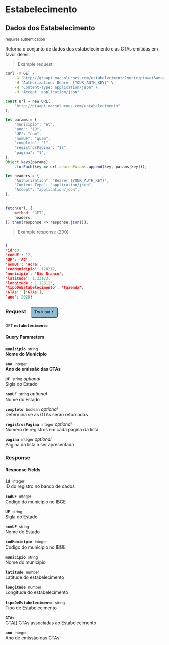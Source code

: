 # Estabelecimento


## Dados dos Estabelecimento

<small class="badge badge-darkred">requires authentication</small>

<aside class="notice">Retorna o conjunto de dados dos estabelecimento e as GTAs emitidas em favor deles.</aside>

> Example request:

```bash
curl -X GET \
    -G "http://gtaapi.macsolucoes.com/estabelecimento?municipio=et&ano=19&UF=cum&nomUF=quam&completo=1&registrosPagina=17&pagina=1" \
    -H "Authorization: Bearer {YOUR_AUTH_KEY}" \
    -H "Content-Type: application/json" \
    -H "Accept: application/json"
```

```javascript
const url = new URL(
    "http://gtaapi.macsolucoes.com/estabelecimento"
);

let params = {
    "municipio": "et",
    "ano": "19",
    "UF": "cum",
    "nomUF": "quam",
    "completo": "1",
    "registrosPagina": "17",
    "pagina": "1",
};
Object.keys(params)
    .forEach(key => url.searchParams.append(key, params[key]));

let headers = {
    "Authorization": "Bearer {YOUR_AUTH_KEY}",
    "Content-Type": "application/json",
    "Accept": "application/json",
};


fetch(url, {
    method: "GET",
    headers,
}).then(response => response.json());
```


> Example response (200):

```json

{
'id':0,
'codUF': 12,
'UF': 'AC',
'nomUF': 'Acre',
'codMunicipio': 120212,
'municipio': 'Rio Branco',
'latitude': 1.23123,
'longitude': 1.123123,
'tipoDeEstabelecimento': 'Fazenda',
'GTAs': ['GTAs'],
'ano': 2020}
```
<div id="execution-results-GETestabelecimento" hidden>
    <blockquote>Received response<span id="execution-response-status-GETestabelecimento"></span>:</blockquote>
    <pre class="json"><code id="execution-response-content-GETestabelecimento"></code></pre>
</div>
<div id="execution-error-GETestabelecimento" hidden>
    <blockquote>Request failed with error:</blockquote>
    <pre><code id="execution-error-message-GETestabelecimento"></code></pre>
</div>
<form id="form-GETestabelecimento" data-method="GET" data-path="estabelecimento" data-authed="1" data-hasfiles="0" data-headers='{"Authorization":"Bearer {YOUR_AUTH_KEY}","Content-Type":"application\/json","Accept":"application\/json"}' onsubmit="event.preventDefault(); executeTryOut('GETestabelecimento', this);">
<h3>
    Request&nbsp;&nbsp;&nbsp;
        <button type="button" style="background-color: #8fbcd4; padding: 5px 10px; border-radius: 5px; border-width: thin;" id="btn-tryout-GETestabelecimento" onclick="tryItOut('GETestabelecimento');">Try it out ⚡</button>
    <button type="button" style="background-color: #c97a7e; padding: 5px 10px; border-radius: 5px; border-width: thin;" id="btn-canceltryout-GETestabelecimento" onclick="cancelTryOut('GETestabelecimento');" hidden>Cancel</button>&nbsp;&nbsp;
    <button type="submit" style="background-color: #6ac174; padding: 5px 10px; border-radius: 5px; border-width: thin;" id="btn-executetryout-GETestabelecimento" hidden>Send Request 💥</button>
    </h3>
<p>
<small class="badge badge-green">GET</small>
 <b><code>estabelecimento</code></b>
</p>
<p>
<label id="auth-GETestabelecimento" hidden>Authorization header: <b><code>Bearer </code></b><input type="text" name="Authorization" data-prefix="Bearer " data-endpoint="GETestabelecimento" data-component="header"></label>
</p>
<h4 class="fancy-heading-panel"><b>Query Parameters</b></h4>
<p>
<b><code>municipio</code></b>&nbsp;&nbsp;<small>string</small>  &nbsp;
<input type="text" name="municipio" data-endpoint="GETestabelecimento" data-component="query" required  hidden>
<br>
<b>Nome do Municipio</b></p>
<p>
<b><code>ano</code></b>&nbsp;&nbsp;<small>integer</small>  &nbsp;
<input type="number" name="ano" data-endpoint="GETestabelecimento" data-component="query" required  hidden>
<br>
<b>Ano de emissão das GTAs</b></p>
<p>
<b><code>UF</code></b>&nbsp;&nbsp;<small>string</small>     <i>optional</i> &nbsp;
<input type="text" name="UF" data-endpoint="GETestabelecimento" data-component="query"  hidden>
<br>
Sigla do Estado</p>
<p>
<b><code>nomUF</code></b>&nbsp;&nbsp;<small>string</small>     <i>optional</i> &nbsp;
<input type="text" name="nomUF" data-endpoint="GETestabelecimento" data-component="query"  hidden>
<br>
Nome do Estado</p>
<p>
<b><code>completo</code></b>&nbsp;&nbsp;<small>boolean</small>     <i>optional</i> &nbsp;
<label data-endpoint="GETestabelecimento" hidden><input type="radio" name="completo" value="1" data-endpoint="GETestabelecimento" data-component="query" ><code>true</code></label>
<label data-endpoint="GETestabelecimento" hidden><input type="radio" name="completo" value="0" data-endpoint="GETestabelecimento" data-component="query" ><code>false</code></label>
<br>
Determina se as GTAs serão retornadas</p>
<p>
<b><code>registrosPagina</code></b>&nbsp;&nbsp;<small>integer</small>     <i>optional</i> &nbsp;
<input type="number" name="registrosPagina" data-endpoint="GETestabelecimento" data-component="query"  hidden>
<br>
Numero de registros em cada página da lista</p>
<p>
<b><code>pagina</code></b>&nbsp;&nbsp;<small>integer</small>     <i>optional</i> &nbsp;
<input type="number" name="pagina" data-endpoint="GETestabelecimento" data-component="query"  hidden>
<br>
Pagina da lista a ser apresentada</p>
</form>

### Response
<h4 class="fancy-heading-panel"><b>Response Fields</b></h4>
<p>
<b><code>id</code></b>&nbsp;&nbsp;<small>integer</small>  &nbsp;
<br>
ID do registro no bando de dados</p>
<p>
<b><code>codUF</code></b>&nbsp;&nbsp;<small>integer</small>  &nbsp;
<br>
Codigo do municipio no IBGE</p>
<p>
<b><code>UF</code></b>&nbsp;&nbsp;<small>string</small>  &nbsp;
<br>
Sigla do Estado</p>
<p>
<b><code>nomUF</code></b>&nbsp;&nbsp;<small>string</small>  &nbsp;
<br>
Nome do Estado</p>
<p>
<b><code>codMunicipio</code></b>&nbsp;&nbsp;<small>integer</small>  &nbsp;
<br>
Codigo do municipio no IBGE</p>
<p>
<b><code>municipio</code></b>&nbsp;&nbsp;<small>string</small>  &nbsp;
<br>
Nome do municipio</p>
<p>
<b><code>latitude</code></b>&nbsp;&nbsp;<small>number</small>  &nbsp;
<br>
Latitude do estabelecimento</p>
<p>
<b><code>longitude</code></b>&nbsp;&nbsp;<small>number</small>  &nbsp;
<br>
Longitude do estabelecimento</p>
<p>
<b><code>tipoDeEstabelecimento</code></b>&nbsp;&nbsp;<small>string</small>  &nbsp;
<br>
Tipo de Estabelecimento</p>
<p>
<b><code>GTAs</code></b>&nbsp;&nbsp;  &nbsp;
<br>
GTA[] GTAs associadas ao Estabelecimento</p>
<p>
<b><code>ano</code></b>&nbsp;&nbsp;<small>integer</small>  &nbsp;
<br>
Ano de emissão das GTAs</p>


